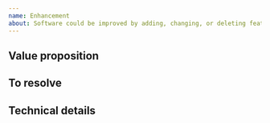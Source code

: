 ```yaml
---
name: Enhancement
about: Software could be improved by adding, changing, or deleting features.
---
```


<!-- Describe the proposed enhancement. Please add screenshots and links as applicable. -->

## Value proposition

<!-- Describe the benefit of this enhancement. -->

## To resolve

<!-- Define what it would mean for this work to be "done". -->

## Technical details

<!-- A section for AAF developers to spitball implementation options and add links to relevant code and documentation. -->
